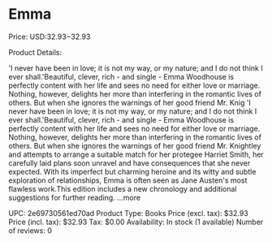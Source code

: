 # Emma

Price: USD:$32.93-$32.93

Product Details:

'I never have been in love; it is not my way, or my nature; and I do not think I ever shall.'Beautiful, clever, rich - and single - Emma Woodhouse is perfectly content with her life and sees no need for either love or marriage. Nothing, however, delights her more than interfering in the romantic lives of others. But when she ignores the warnings of her good friend Mr. Knig 'I never have been in love; it is not my way, or my nature; and I do not think I ever shall.'Beautiful, clever, rich - and single - Emma Woodhouse is perfectly content with her life and sees no need for either love or marriage. Nothing, however, delights her more than interfering in the romantic lives of others. But when she ignores the warnings of her good friend Mr. Knightley and attempts to arrange a suitable match for her protegee Harriet Smith, her carefully laid plans soon unravel and have consequences that she never expected. With its imperfect but charming heroine and its witty and subtle exploration of relationships, Emma is often seen as Jane Austen's most flawless work.This edition includes a new chronology and additional suggestions for further reading. ...more

UPC: 2e69730561ed70ad
Product Type: Books
Price (excl. tax): $32.93
Price (incl. tax): $32.93
Tax: $0.00
Availability: In stock (1 available)
Number of reviews: 0
